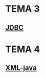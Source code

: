 # TEMA 3
## [JDBC](https://github.com/javiLeL/Apuntes/tree/master/Acceso_A_Datos/JDBC)
# TEMA 4
## [XML-java](https://github.com/javiLeL/Apuntes/tree/master/Acceso_A_Datos/XML-java)
